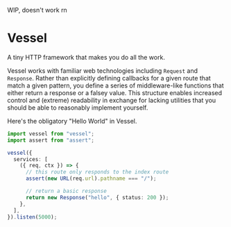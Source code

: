 WIP, doesn't work rn

# Vessel

A tiny HTTP framework that makes you do all the work.

Vessel works with familiar web technologies including `Request` and `Response`. Rather than explicitly defining callbacks for a given route that match a given pattern, you define a series of middleware-like functions that either return a response or a falsey value. This structure enables increased control and (extreme) readability in exchange for lacking utilities that you should be able to reasonably implement yourself.

Here's the obligatory "Hello World" in Vessel.

```ts
import vessel from "vessel";
import assert from "assert";

vessel({
  services: [
    ({ req, ctx }) => {
      // this route only responds to the index route
      assert(new URL(req.url).pathname === "/");

      // return a basic response
      return new Response("hello", { status: 200 });
    },
  ],
}).listen(5000);
```
